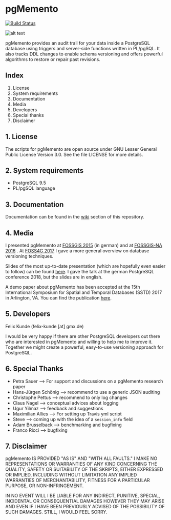 # pgMemento

[![Build Status](https://travis-ci.org/pgMemento/pgMemento.svg?branch=master)](https://travis-ci.org/pgMemento/pgMemento)

![alt text](https://github.com/pgMemento/pgMemento/blob/master/material/pgmemento_logo.png "pgMemento Logo")

pgMemento provides an audit trail for your data inside a PostgreSQL
database using triggers and server-side functions written in PL/pgSQL.
It also tracks DDL changes to enable schema versioning and offers
powerful algorithms to restore or repair past revisions.


## Index

1. License
2. System requirements
3. Documentation
4. Media
5. Developers
6. Special thanks
7. Disclaimer


## 1. License

The scripts for pgMemento are open source under GNU Lesser General 
Public License Version 3.0. See the file LICENSE for more details. 


## 2. System requirements

* PostgreSQL 9.5
* PL/pgSQL language


## 3. Documentation

Documentation can be found in the [wiki](https://github.com/pgMemento/pgMemento/wiki/Home) section of this repository.


## 4. Media

I presented pgMemento at [FOSSGIS 2015](https://www.youtube.com/watch?v=EqLkLNyI6Yk) (in german)
and at [FOSSGIS-NA 2016](http://slides.com/fxku/pgmemento_foss4gna16) .
At [FOSS4G 2017](http://slides.com/fxku/foss4g17_dbversion) I gave a more general overview on database versioning techniques.

Slides of the most up-to-date presentation (which are hopefully even easier to follow) can be found
[here](https://www.postgresql.eu/events/pgconfde2018/schedule/session/1963-auditing-mit-jsonb-pro-und-kontra/).
I gave the talk at the german PostgreSQL conference 2018, but the slides are in english.

A demo paper about pgMemento has been accepted at the 15th International
Symposium for Spatial and Temporal Databases (SSTD) 2017 in Arlington, VA.
You can find the publication [here](https://link.springer.com/chapter/10.1007/978-3-319-64367-0_27).


## 5. Developers

Felix Kunde (felix-kunde [at] gmx.de)

I would be very happy if there are other PostgreSQL developers out there
who are interested in pgMemento and willing to help me to improve it.
Together we might create a powerful, easy-to-use versioning approach for
PostgreSQL.


## 6. Special Thanks

* Petra Sauer --> For support and discussions on a pgMemento research paper  
* Hans-Jürgen Schönig --> recommend to use a generic JSON auditing
* Christophe Pettus --> recommend to only log changes
* Claus Nagel --> conceptual advices about logging
* Ugur Yilmaz --> feedback and suggestions
* Maximilian Allies --> For setting up Travis yml script
* Steve --> coming up with the idea of a `session_info` field
* Adam Brusselback --> benchmarking and bugfixing
* Franco Ricci --> bugfixing


## 7. Disclaimer

pgMemento IS PROVIDED "AS IS" AND "WITH ALL FAULTS." 
I MAKE NO REPRESENTATIONS OR WARRANTIES OF ANY KIND CONCERNING THE 
QUALITY, SAFETY OR SUITABILITY OF THE SKRIPTS, EITHER EXPRESSED OR 
IMPLIED, INCLUDING WITHOUT LIMITATION ANY IMPLIED WARRANTIES OF 
MERCHANTABILITY, FITNESS FOR A PARTICULAR PURPOSE, OR NON-INFRINGEMENT.

IN NO EVENT WILL I BE LIABLE FOR ANY INDIRECT, PUNITIVE, SPECIAL, 
INCIDENTAL OR CONSEQUENTIAL DAMAGES HOWEVER THEY MAY ARISE AND EVEN IF 
I HAVE BEEN PREVIOUSLY ADVISED OF THE POSSIBILITY OF SUCH DAMAGES.
STILL, I WOULD FEEL SORRY.
